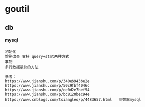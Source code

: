 # goutil


## db
#### mysql
    初始化
    增删改查 支持 query+stmt两种方式
    事物
    多行数据最快的方法

    参考：
    https://www.jianshu.com/p/340eb943be2e
    https://www.jianshu.com/p/50c9fbf4046c
    https://www.jianshu.com/p/ee0d2e7bef54
    https://www.jianshu.com/p/bc8120bec94e
    https://www.cnblogs.com/tsiangleo/p/4483657.html   高效率mysql